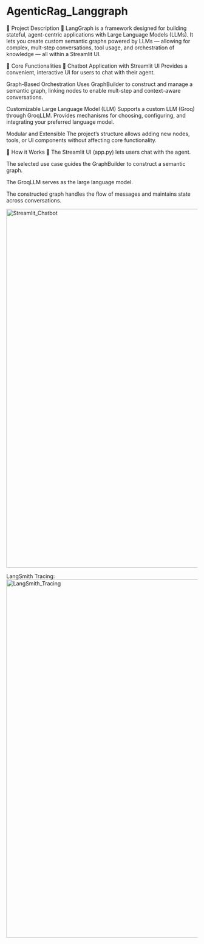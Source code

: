 ﻿# AgenticRag_Langgraph

 🔹 Project Description 🔹
LangGraph is a framework designed for building stateful, agent-centric applications with Large Language Models (LLMs).
It lets you create custom semantic graphs powered by LLMs — allowing for complex, mult-step conversations, tool usage, and orchestration of knowledge — all within a Streamlit UI.

🔹 Core Functionalities 🔹
Chatbot Application with Streamlit UI
Provides a convenient, interactive UI for users to chat with their agent.

Graph-Based Orchestration
Uses GraphBuilder to construct and manage a semantic graph, linking nodes to enable mult-step and context-aware conversations.

Customizable Large Language Model (LLM)
Supports a custom LLM (Groq) through GroqLLM.
Provides mechanisms for choosing, configuring, and integrating your preferred language model.

Modular and Extensible
The project’s structure allows adding new nodes, tools, or UI components without affecting core functionality.

🔹 How it Works 🔹
The Streamlit UI (app.py) lets users chat with the agent.

The selected use case guides the GraphBuilder to construct a semantic graph.

The GroqLLM serves as the large language model.

The constructed graph handles the flow of messages and maintains state across conversations.

<img width="941" alt="Streamlit_Chatbot" src="https://github.com/user-attachments/assets/4a174ee7-9fcf-4c90-bc56-ba2b66a9772b" />

LangSmith Tracing:
<img width="940" alt="LangSmith_Tracing" src="https://github.com/user-attachments/assets/d774c5a3-3e84-462c-b226-4a4b72e18f88" />


